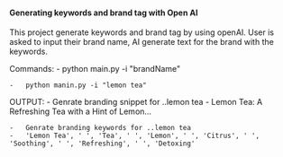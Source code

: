 #### Generating keywords and brand tag with Open AI

This project generate keywords and brand tag by using openAI. 
User is asked to input their brand name, AI generate text  for the brand with the keywords.

Commands:
	-	python main.py -i "brandName"
	
	-	python manin.py -i "lemon tea"


OUTPUT:
	-	Genrate branding snippet for ..lemon tea
	-	Lemon Tea: A Refreshing Tea with a Hint of Lemon...
	
	-	Genrate branding keywords for ..lemon tea
	-	'Lemon Tea', ' ', 'Tea', ' ', 'Lemon', ' ', 'Citrus', ' ', 'Soothing', ' ', 'Refreshing', ' ', 'Detoxing'

